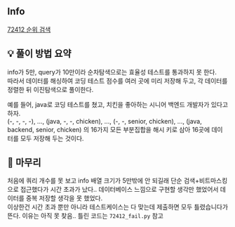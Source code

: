 ## Info
[72412 순위 검색](https://school.programmers.co.kr/learn/courses/30/lessons/72412)

## 💡 풀이 방법 요약
info가 5만, query가 10만이라 순차탐색으로는 효율성 테스트를 통과하지 못 한다.  
따라서 데이터를 해싱하여 코딩 테스트 점수를 여러 곳에 미리 저장해 두고, 각 데이터를 정렬한 뒤 이진탐색으로 풀이한다.  
  
예를 들어, java로 코딩 테스트를 쳤고, 치킨을 좋아하는 시니어 백엔드 개발자가 있다고 하자.  
(-, -, -, -), ..., (java, -, -, chicken), ..., (-, -, senior, chicken), ..., (java, backend, senior, chicken) 의 16가지 모든 부분집합을 해시 키로 삼아 16곳에 데이터를 모두 저장해 두는 것이다.

## 🙂 마무리
처음에 쿼리 개수를 못 보고 info 배열 크기가 5만밖에 안 되길래 단순 검색+비트마스킹으로 접근했다가 시간 초과가 났다.. 데이터베이스 느낌으로 구현할 생각만 했었어서 데이터를 중복 저장할 생각을 못 했었다.  
이상한건 시간 초과 뿐만 아니라 테스트케이스는 다 맞는데 제출하면 모두 틀렸습니다가 뜬다. 이유는 아직 못 찾음.. 틀린 코드는 `72412_fail.py` 참고
